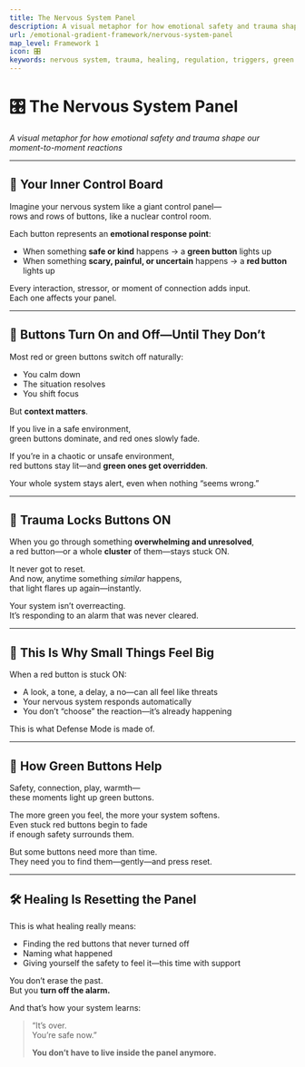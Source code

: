 ```yaml
---
title: The Nervous System Panel
description: A visual metaphor for how emotional safety and trauma shape our moment-to-moment reactions.
url: /emotional-gradient-framework/nervous-system-panel
map_level: Framework 1
icon: 🎛️
keywords: nervous system, trauma, healing, regulation, triggers, green buttons, red buttons, safety, emotional response
---
```


# 🎛️ The Nervous System Panel  
_A visual metaphor for how emotional safety and trauma shape our moment-to-moment reactions_

---

## 🧠 Your Inner Control Board

Imagine your nervous system like a giant control panel—  
rows and rows of buttons, like a nuclear control room.

Each button represents an **emotional response point**:
- When something **safe or kind** happens → a **green button** lights up  
- When something **scary, painful, or uncertain** happens → a **red button** lights up

Every interaction, stressor, or moment of connection adds input.  
Each one affects your panel.

---

## 🔄 Buttons Turn On and Off—Until They Don’t

Most red or green buttons switch off naturally:
- You calm down  
- The situation resolves  
- You shift focus

But **context matters**.

If you live in a safe environment,  
green buttons dominate, and red ones slowly fade.

If you’re in a chaotic or unsafe environment,  
red buttons stay lit—and **green ones get overridden**.

Your whole system stays alert, even when nothing “seems wrong.”

---

## 🧨 Trauma Locks Buttons ON

When you go through something **overwhelming and unresolved**,  
a red button—or a whole **cluster** of them—stays stuck ON.

It never got to reset.  
And now, anytime something *similar* happens,  
that light flares up again—instantly.

Your system isn’t overreacting.  
It’s responding to an alarm that was never cleared.

---

## 🧭 This Is Why Small Things Feel Big

When a red button is stuck ON:
- A look, a tone, a delay, a no—can all feel like threats  
- Your nervous system responds automatically  
- You don’t “choose” the reaction—it’s already happening

This is what Defense Mode is made of.

---

## 🌿 How Green Buttons Help

Safety, connection, play, warmth—  
these moments light up green buttons.

The more green you feel, the more your system softens.  
Even stuck red buttons begin to fade  
if enough safety surrounds them.

But some buttons need more than time.  
They need you to find them—gently—and press reset.

---

## 🛠️ Healing Is Resetting the Panel

This is what healing really means:
- Finding the red buttons that never turned off  
- Naming what happened  
- Giving yourself the safety to feel it—this time with support

You don’t erase the past.  
But you **turn off the alarm.**

And that’s how your system learns:

> “It’s over.  
> You’re safe now.”  
>  
> **You don’t have to live inside the panel anymore.**

